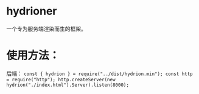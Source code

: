 # hydrioner
一个专为服务端渲染而生的框架。
# 使用方法：
后端：
`const { hydrion } = require("../dist/hydrion.min");
const http = require("http");
http.createServer(new hydrion("./index.html").Server).listen(8000);`